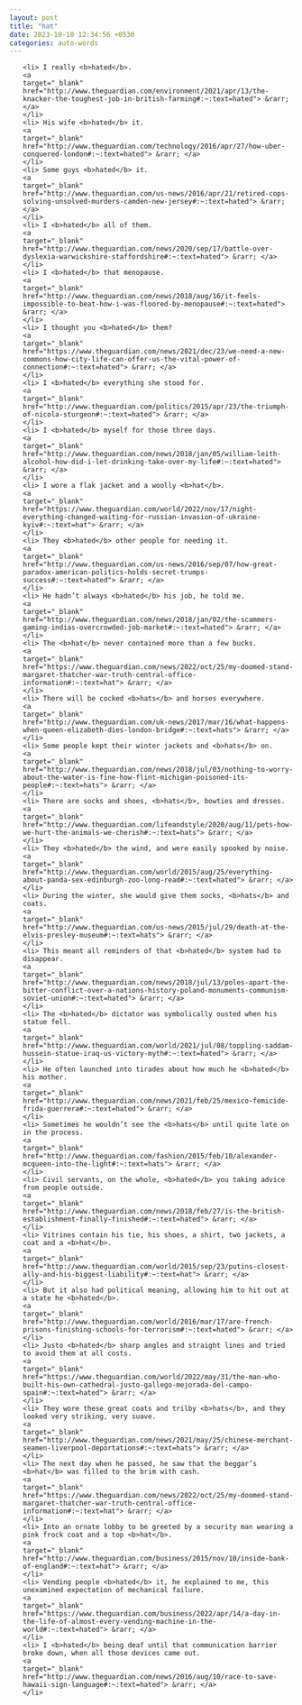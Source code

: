 ```yaml
---
layout: post
title: "hat"
date: 2023-10-10 12:34:56 +0530
categories: auto-words
---
```

<ol>

    <li> I really <b>hated</b>.
    <a 
    target="_blank" 
    href="http://www.theguardian.com/environment/2021/apr/13/the-knacker-the-toughest-job-in-british-farming#:~:text=hated"> &rarr; </a>
    </li>
    <li> His wife <b>hated</b> it.
    <a 
    target="_blank" 
    href="http://www.theguardian.com/technology/2016/apr/27/how-uber-conquered-london#:~:text=hated"> &rarr; </a>
    </li>
    <li> Some guys <b>hated</b> it.
    <a 
    target="_blank" 
    href="http://www.theguardian.com/us-news/2016/apr/21/retired-cops-solving-unsolved-murders-camden-new-jersey#:~:text=hated"> &rarr; </a>
    </li>
    <li> I <b>hated</b> all of them.
    <a 
    target="_blank" 
    href="http://www.theguardian.com/news/2020/sep/17/battle-over-dyslexia-warwickshire-staffordshire#:~:text=hated"> &rarr; </a>
    </li>
    <li> I <b>hated</b> that menopause.
    <a 
    target="_blank" 
    href="http://www.theguardian.com/news/2018/aug/16/it-feels-impossible-to-beat-how-i-was-floored-by-menopause#:~:text=hated"> &rarr; </a>
    </li>
    <li> I thought you <b>hated</b> them?
    <a 
    target="_blank" 
    href="https://www.theguardian.com/news/2021/dec/23/we-need-a-new-commons-how-city-life-can-offer-us-the-vital-power-of-connection#:~:text=hated"> &rarr; </a>
    </li>
    <li> I <b>hated</b> everything she stood for.
    <a 
    target="_blank" 
    href="http://www.theguardian.com/politics/2015/apr/23/the-triumph-of-nicola-sturgeon#:~:text=hated"> &rarr; </a>
    </li>
    <li> I <b>hated</b> myself for those three days.
    <a 
    target="_blank" 
    href="http://www.theguardian.com/news/2018/jan/05/william-leith-alcohol-how-did-i-let-drinking-take-over-my-life#:~:text=hated"> &rarr; </a>
    </li>
    <li> I wore a flak jacket and a woolly <b>hat</b>.
    <a 
    target="_blank" 
    href="https://www.theguardian.com/world/2022/nov/17/night-everything-changed-waiting-for-russian-invasion-of-ukraine-kyiv#:~:text=hat"> &rarr; </a>
    </li>
    <li> They <b>hated</b> other people for needing it.
    <a 
    target="_blank" 
    href="http://www.theguardian.com/us-news/2016/sep/07/how-great-paradox-american-politics-holds-secret-trumps-success#:~:text=hated"> &rarr; </a>
    </li>
    <li> He hadn’t always <b>hated</b> his job, he told me.
    <a 
    target="_blank" 
    href="http://www.theguardian.com/news/2018/jan/02/the-scammers-gaming-indias-overcrowded-job-market#:~:text=hated"> &rarr; </a>
    </li>
    <li> The <b>hat</b> never contained more than a few bucks.
    <a 
    target="_blank" 
    href="https://www.theguardian.com/news/2022/oct/25/my-doomed-stand-margaret-thatcher-war-truth-central-office-information#:~:text=hat"> &rarr; </a>
    </li>
    <li> There will be cocked <b>hats</b> and horses everywhere.
    <a 
    target="_blank" 
    href="http://www.theguardian.com/uk-news/2017/mar/16/what-happens-when-queen-elizabeth-dies-london-bridge#:~:text=hats"> &rarr; </a>
    </li>
    <li> Some people kept their winter jackets and <b>hats</b> on.
    <a 
    target="_blank" 
    href="http://www.theguardian.com/news/2018/jul/03/nothing-to-worry-about-the-water-is-fine-how-flint-michigan-poisoned-its-people#:~:text=hats"> &rarr; </a>
    </li>
    <li> There are socks and shoes, <b>hats</b>, bowties and dresses.
    <a 
    target="_blank" 
    href="http://www.theguardian.com/lifeandstyle/2020/aug/11/pets-how-we-hurt-the-animals-we-cherish#:~:text=hats"> &rarr; </a>
    </li>
    <li> They <b>hated</b> the wind, and were easily spooked by noise.
    <a 
    target="_blank" 
    href="http://www.theguardian.com/world/2015/aug/25/everything-about-panda-sex-edinburgh-zoo-long-read#:~:text=hated"> &rarr; </a>
    </li>
    <li> During the winter, she would give them socks, <b>hats</b> and coats.
    <a 
    target="_blank" 
    href="http://www.theguardian.com/us-news/2015/jul/29/death-at-the-elvis-presley-museum#:~:text=hats"> &rarr; </a>
    </li>
    <li> This meant all reminders of that <b>hated</b> system had to disappear.
    <a 
    target="_blank" 
    href="http://www.theguardian.com/news/2018/jul/13/poles-apart-the-bitter-conflict-over-a-nations-history-poland-monuments-communism-soviet-union#:~:text=hated"> &rarr; </a>
    </li>
    <li> The <b>hated</b> dictator was symbolically ousted when his statue fell.
    <a 
    target="_blank" 
    href="http://www.theguardian.com/world/2021/jul/08/toppling-saddam-hussein-statue-iraq-us-victory-myth#:~:text=hated"> &rarr; </a>
    </li>
    <li> He often launched into tirades about how much he <b>hated</b> his mother.
    <a 
    target="_blank" 
    href="http://www.theguardian.com/news/2021/feb/25/mexico-femicide-frida-guerrera#:~:text=hated"> &rarr; </a>
    </li>
    <li> Sometimes he wouldn’t see the <b>hats</b> until quite late on in the process.
    <a 
    target="_blank" 
    href="http://www.theguardian.com/fashion/2015/feb/10/alexander-mcqueen-into-the-light#:~:text=hats"> &rarr; </a>
    </li>
    <li> Civil servants, on the whole, <b>hated</b> you taking advice from people outside.
    <a 
    target="_blank" 
    href="http://www.theguardian.com/news/2018/feb/27/is-the-british-establishment-finally-finished#:~:text=hated"> &rarr; </a>
    </li>
    <li> Vitrines contain his tie, his shoes, a shirt, two jackets, a coat and a <b>hat</b>.
    <a 
    target="_blank" 
    href="http://www.theguardian.com/world/2015/sep/23/putins-closest-ally-and-his-biggest-liability#:~:text=hat"> &rarr; </a>
    </li>
    <li> But it also had political meaning, allowing him to hit out at a state he <b>hated</b>.
    <a 
    target="_blank" 
    href="http://www.theguardian.com/world/2016/mar/17/are-french-prisons-finishing-schools-for-terrorism#:~:text=hated"> &rarr; </a>
    </li>
    <li> Justo <b>hated</b> sharp angles and straight lines and tried to avoid them at all costs.
    <a 
    target="_blank" 
    href="https://www.theguardian.com/world/2022/may/31/the-man-who-built-his-own-cathedral-justo-gallego-mejorada-del-campo-spain#:~:text=hated"> &rarr; </a>
    </li>
    <li> They wore these great coats and trilby <b>hats</b>, and they looked very striking, very suave.
    <a 
    target="_blank" 
    href="http://www.theguardian.com/news/2021/may/25/chinese-merchant-seamen-liverpool-deportations#:~:text=hats"> &rarr; </a>
    </li>
    <li> The next day when he passed, he saw that the beggar’s <b>hat</b> was filled to the brim with cash.
    <a 
    target="_blank" 
    href="https://www.theguardian.com/news/2022/oct/25/my-doomed-stand-margaret-thatcher-war-truth-central-office-information#:~:text=hat"> &rarr; </a>
    </li>
    <li> Into an ornate lobby to be greeted by a security man wearing a pink frock coat and a top <b>hat</b>.
    <a 
    target="_blank" 
    href="http://www.theguardian.com/business/2015/nov/10/inside-bank-of-england#:~:text=hat"> &rarr; </a>
    </li>
    <li> Vending people <b>hated</b> it, he explained to me, this unexamined expectation of mechanical failure.
    <a 
    target="_blank" 
    href="https://www.theguardian.com/business/2022/apr/14/a-day-in-the-life-of-almost-every-vending-machine-in-the-world#:~:text=hated"> &rarr; </a>
    </li>
    <li> I <b>hated</b> being deaf until that communication barrier broke down, when all those devices came out.
    <a 
    target="_blank" 
    href="http://www.theguardian.com/news/2016/aug/10/race-to-save-hawaii-sign-language#:~:text=hated"> &rarr; </a>
    </li>